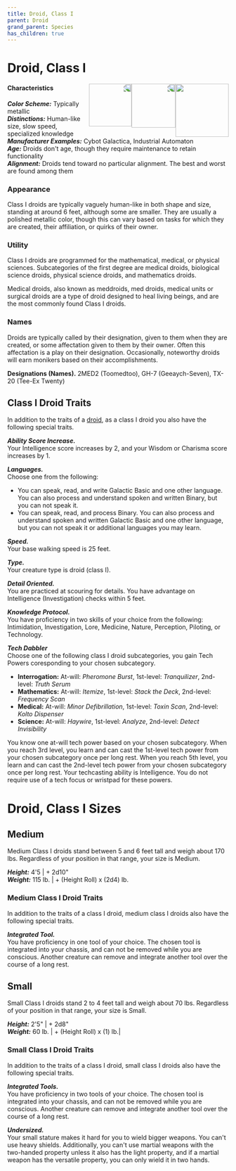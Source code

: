 ```yaml
---
title: Droid, Class I
parent: Droid
grand_parent: Species
has_children: true
---
```


# Droid, Class I

<img src='https://www.gmbinder.com/zzImages/Zey39J2.png' style='float:right; width:121px;' />

<img src='https://www.gmbinder.com/zzImages/UREBv14.png' style='float:right; width:100px; transform:scalex(-1)' />

<img src='https://www.gmbinder.com/zzImages/BhiNZdX.png' style='float:right; width:97px; transform:scalex(-1)' />

#### Characteristics
***Color Scheme:*** Typically metallic <br>
***Distinctions:*** Human-like size, slow speed, specialized knowledge <br>
***Manufacturer Examples:*** Cybot Galactica, Industrial Automaton <br>
***Age:*** Droids don't age, though they require maintenance to retain functionality <br>
***Alignment:*** Droids tend toward no particular alignment. The best and worst are found among them

### Appearance
Class I droids are typically vaguely human-like in both shape and size, standing at around 6 feet, although some are smaller. They are usually a polished metallic color, though this can vary based on tasks for which they are created, their affiliation, or quirks of their owner.

### Utility
Class I droids are programmed for the mathematical, medical, or physical sciences. Subcategories of the first degree are medical droids, biological science droids, physical science droids, and mathematics droids.

Medical droids, also known as meddroids, med droids, medical units or surgical droids are a type of droid designed to heal living beings, and are the most commonly found Class I droids.

### Names
Droids are typically called by their designation, given to them when they are created, or some affectation given to them by their owner. Often this affectation is a play on their designation. Occasionally, noteworthy droids will earn monikers based on their accomplishments.

**Designations (Names).** 2MED2 (Toomedtoo), GH-7 (Geeaych-Seven), TX-20 (Tee-Ex Twenty)

## Class I Droid Traits
In addition to the traits of a [droid](https://drakeryzer.github.io/DrakeSW5E/Species/Droid/), as a class I droid you also have the following special traits.

***Ability Score Increase.*** <br>
Your Intelligence score increases by 2, and your Wisdom or Charisma score increases by 1.

***Languages.*** <br>
Choose one from the following:
 - You can speak, read, and write Galactic Basic and one other language. You can also process and understand spoken and written Binary, but you can not speak it.
 - You can speak, read, and process Binary. You can also process and understand spoken and written Galactic Basic and one other language, but you can not speak it or additional languages you may learn.

***Speed.*** <br>
Your base walking speed is 25 feet.

***Type.*** <br>
Your creature type is droid (class I).

***Detail Oriented.*** <br>
You are practiced at scouring for details. You have advantage on Intelligence (Investigation) checks within 5 feet.

***Knowledge Protocol.*** <br>
You have proficiency in two skills of your choice from the following: Intimidation, Investigation, Lore, Medicine, Nature, Perception, Piloting, or Technology.

***Tech Dabbler*** <br>
Choose one of the following class I droid subcategories, you gain Tech Powers coresponding to your chosen subcategory.
- **Interrogation:** At-will: *Pheromone Burst*, 1st-level: *Tranquilizer*, 2nd-level: *Truth Serum*
- **Mathematics:** At-will: *Itemize*, 1st-level: *Stack the Deck*, 2nd-level: *Frequency Scan*
- **Medical:** At-will: *Minor Defibrillation*, 1st-level: *Toxin Scan*, 2nd-level: *Kolto Dispenser*
- **Science:** At-will: *Haywire*, 1st-level: *Analyze*, 2nd-level: *Detect Invisibility*

You know one at-will tech power based on your chosen subcategory. When you reach 3rd level, you learn and can cast the 1st-level tech power from your chosen subcategory once per long rest. When you reach 5th level, you learn and can cast the 2nd-level tech power from your chosen subcategory once per long rest. Your techcasting ability is Intelligence. You do not require use of a tech focus or wristpad for these powers.

# Droid, Class I Sizes

## Medium <br>
Medium Class I droids stand between 5 and 6 feet tall and weigh about 170 lbs. Regardless of your position in that range, your size is Medium.

***Height:*** 4'5 | + 2d10" <br>
***Weight:*** 115 lb. | + (Height Roll) x (2d4) lb.

### Medium Class I Droid Traits
In addition to the traits of a class I droid, medium class I droids also have the following special traits.

***Integrated Tool.*** <br>
You have proficiency in one tool of your choice. The chosen tool is integrated into your chassis, and can not be removed while you are conscious. Another creature can remove and integrate another tool over the course of a long rest.

## Small <br>
Small Class I droids stand 2 to 4 feet tall and weigh about 70 lbs. Regardless of your position in that range, your size is Small.

***Height:*** 2'5" | + 2d8" <br>
***Weight:*** 60 lb. | + (Height Roll) x (1) lb.|

### Small Class I Droid Traits
In addition to the traits of a class I droid, small class I droids also have the following special traits.

***Integrated Tools.*** <br>
You have proficiency in two tools of your choice. The chosen tool is integrated into your chassis, and can not be removed while you are conscious. Another creature can remove and integrate another tool over the course of a long rest.

***Undersized.*** <br>
Your small stature makes it hard for you to wield bigger weapons. You can't use heavy shields. Additionally, you can't use martial weapons with the two-handed property unless it also has the light property, and if a martial weapon has the versatile property, you can only wield it in two hands.